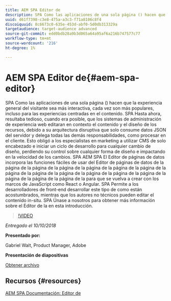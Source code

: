 ```yaml
---
title: AEM SPA Editor de
description: SPA Como las aplicaciones de una sola página () hacen que la experiencia general del visitante sea más interactiva, cada vez son más populares, incluso para las experiencias centradas en el contenido. SPA Únase a nosotros para obtener más información sobre el Editor de la en esta introducción.
uuid: d61f7398-c3e8-475a-a3c3-f71a8106c8f4
discoiquuid: 8c6673c0-635e-453d-abf0-5d0db313329a
targetaudience: target-audience advanced
source-git-commit: edd0bdb28a9b3d065a64a95af6a216b747577c77
workflow-type: tm+mt
source-wordcount: '216'
ht-degree: 1%

---
```


# AEM SPA Editor de{#aem-spa-editor}

SPA Como las aplicaciones de una sola página () hacen que la experiencia general del visitante sea más interactiva, cada vez son más populares, incluso para las experiencias centradas en el contenido. SPA Hasta ahora, resultaba tedioso, cuando era posible, que los sistemas de administración de experiencia web editaran en contexto el contenido y el diseño de los recursos, debido a su arquitectura disruptiva que solo consume datos JSON del servidor y delega todas las demás responsabilidades, como procesar en el cliente. Esto obligó a los especialistas en marketing a utilizar CMS de solo encabezado e iniciar un ciclo de desarrollo para cualquier cambio de diseño, perdiendo su control sobre cualquier forma de diseño e impactando en la velocidad de los cambios. SPA AEM SPA El Editor de páginas de datos incorpora las funciones fáciles de usar del Editor de páginas de datos de la página de la página de la página de la página de la página de la página de la página de la página de la página de la página de la página de la página de la página de la página de la página de la para que se vuelva a crear con los marcos de JavaScript como React o Angular. SPA Permite a los desarrolladores de front-end desarrollar este tipo de como están acostumbrados, mientras que los autores no técnicos pueden editar el contenido in-situ. SPA Únase a nosotros para obtener más información sobre el Editor de la en esta introducción.

>[!VIDEO](https://video.tv.adobe.com/v/24720/?quality=9)

*Entregado el 10/10/2018*

**Presentado por:**

Gabriel Walt, Product Manager, Adobe

**Presentación de diapositivas**

[Obtener archivo](assets/aem-spa-editor.pdf)

## Recursos {#resources}

[AEM SPA Documentación: Editor de](https://experienceleague.adobe.com/docs/experience-manager-64/developing/headless/spas/spa-overview.html)

<!--
[Get back to the Overview](https://helpx.adobe.com/experience-manager/kt/eseminars/gems/aem-index.html)
-->
